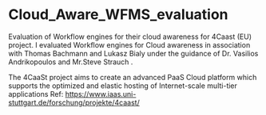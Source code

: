 Cloud_Aware_WFMS_evaluation
===========================

Evaluation of Workflow engines for their cloud awareness for 4Caast (EU) project.
I evaluated Workflow engines for Cloud awareness in association with Thomas Bachmann and Lukasz Bialy under the guidance of 
Dr. Vasilios Andrikopoulos and Mr.Steve Strauch .

The 4CaaSt project aims to create an advanced PaaS Cloud platform which supports the optimized and elastic hosting of Internet-scale multi-tier  applications
Ref: https://www.iaas.uni-stuttgart.de/forschung/projekte/4caast/
